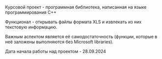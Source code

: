 Курсовой проект - программная библиотека, написанная на
языке программирования C++

Функционал - открывать файлы формата XLS и извлекать из них
текстовую информацию.

Важным аспектом является её самодостаточность (функции, которые в неё заложены
выполняются без Microsoft libraries).

Дата начала работы над проектом - 28.09.2024

